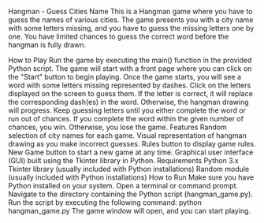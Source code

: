 Hangman - Guess Cities Name
This is a Hangman game where you have to guess the names of various cities. The game presents you with a city name with some letters missing, and you have to guess the missing letters one by one. You have limited chances to guess the correct word before the hangman is fully drawn.

How to Play
Run the game by executing the main() function in the provided Python script.
The game will start with a front page where you can click on the "Start" button to begin playing.
Once the game starts, you will see a word with some letters missing represented by dashes.
Click on the letters displayed on the screen to guess them. If the letter is correct, it will replace the corresponding dash(es) in the word. Otherwise, the hangman drawing will progress.
Keep guessing letters until you either complete the word or run out of chances.
If you complete the word within the given number of chances, you win. Otherwise, you lose the game.
Features
Random selection of city names for each game.
Visual representation of hangman drawing as you make incorrect guesses.
Rules button to display game rules.
New Game button to start a new game at any time.
Graphical user interface (GUI) built using the Tkinter library in Python.
Requirements
Python 3.x
Tkinter library (usually included with Python installations)
Random module (usually included with Python installations)
How to Run
Make sure you have Python installed on your system.
Open a terminal or command prompt.
Navigate to the directory containing the Python script (hangman_game.py).
Run the script by executing the following command:
python hangman_game.py
The game window will open, and you can start playing.
